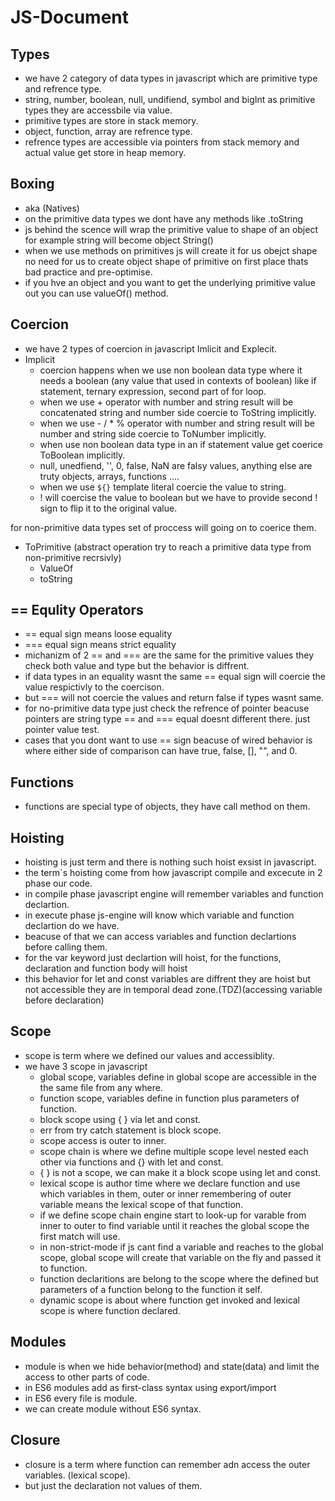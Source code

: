 # JS-Document

## Types

- we have 2 category of data types in javascript which are primitive type and refrence type.
- string, number, boolean, null, undifiend, symbol and bigInt as primitive types they are accessbile via value.
- primitive types are store in stack memory.
- object, function, array are refrence type.
- refrence types are accessible via pointers from stack memory and actual value get store in heap memory.

## Boxing 
  - aka (Natives)
  - on the primitive data types we dont have any methods like .toString
  - js behind the scence will wrap the primitive value to shape of an object for example string will become object String()
  - when we use methods on primitives js will create it for us obejct shape no need for us to create object shape of primitive on first place thats bad practice and pre-optimise.
  - if you hve an object and you want to get the underlying primitive value out you can use valueOf() method.

## Coercion

- we have 2 types of coercion in javascript Imlicit and Explecit.
- Implicit
  - coercion happens when we use non boolean data type where it needs a boolean (any value that used in contexts of boolean) like if statement, ternary expression, second part of for loop.
  - when we use + operator with number and string result will be concatenated string and number side coercie to ToString implicitly.
  - when we use - / * % operator with number and string result will be number and string side coercie to ToNumber implicitly.
  - when use non boolean data type in an if statement value get coerice ToBoolean implicitly.
  - null, unedfiend, '', 0, false, NaN are falsy values, anything else are truty objects, arrays, functions ....
  - when we use `${}` template literal coercie the value to string.
  - ! will coercise the value to boolean but we have to provide second ! sign to flip it to the original value.  

for non-primitive data types set of proccess will going on to coerice them.
  - ToPrimitive (abstract operation try to reach a primitive data type from non-primitive recrsivly)
    - ValueOf 
    - toString

## == Equlity Operators
  - == equal sign means loose equality
  - === equal sign means strict equality
  - michanizm of 2 == and === are the same for the primitive values they check both value and type but the behavior is diffrent.
  - if data types in an equality wasnt the same == equal sign will coercie the value respictivly to the coercison.
  - but === will not coercie the values and return false if types wasnt same.
  - for no-primitive data type just check the refrence of pointer beacuse pointers are string type == and === equal doesnt different there. just pointer value test.
  - cases that you dont want to use == sign beacuse of wired behavior is where either side of comparison can have true, false, [], "", and 0. 

## Functions
 - functions are special type of objects, they have call method on them.


## Hoisting
  - hoisting is just term and there is nothing such hoist exsist in javascript.
  - the term`s hoisting come from how javascript compile and excecute in 2 phase our code.
  - in compile phase javascript engine will remember variables and function declartion.
  - in execute phase js-engine will know which variable and function declartion do we have.
  - beacuse of that we can access variables and function declartions before calling them.
  - for the var keyword just declartion will hoist, for the functions, declaration and function body will hoist
  - this behavior for let and const variables are diffrent they are hoist but not accessible they are in temporal dead zone.(TDZ)(accessing variable before declaration)

## Scope
 - scope is term where we defined our values and accessiblity.
 - we have 3 scope in javascript
     - global scope, variables define in global scope are accessible in the the same file from any where.
     - function scope, variables define in function plus parameters of function.
     - block scope using { } via let and const.
   - err from try catch statement is block scope.
   - scope access is outer to inner.
   - scope chain is where we define multiple scope level nested each other via functions and {} with let and const.
   - { } is not a scope, we can make it a block scope using let and const.
   - lexical scope is author time where we declare function and use which variables in them, outer or inner remembering of outer variable means the lexical scope of that function.
   - if we define scope chain engine start to look-up for varable from inner to outer to find variable until it reaches the global scope the first match will use.
   - in non-strict-mode if js cant find a variable and reaches to the global scope, global scope will create that variable on the fly and passed it to function.
   - function declaritions are belong to the scope where the defined but parameters of a function belong to the function it self.
   - dynamic scope is about where function get invoked and lexical scope is where function declared.

## Modules
  - module is when we hide behavior(method) and state(data) and limit the access to other parts of code.
  - in ES6 modules add as first-class syntax using export/import 
  - in ES6 every file is module.
  - we can create module without ES6 syntax.
    
## Closure
  - closure is a term where function can remember adn access the outer variables. (lexical scope).
  - but just the declaration not values of them.












 
